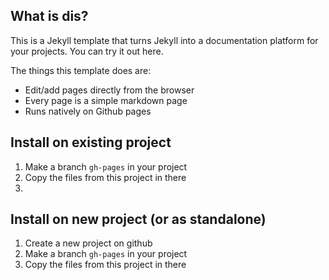 ## What is dis?
This is a Jekyll template that turns Jekyll into a documentation
platform for your projects. You can try it out here.

The things this template does are:

  * Edit/add pages directly from the browser
  * Every page is a simple markdown page
  * Runs natively on Github pages


## Install on existing project

  1. Make a branch `gh-pages` in your project
  2. Copy the files from this project in there
  3. 

## Install on new project (or as standalone)

  1. Create a new project on github
  2. Make a branch `gh-pages` in your project
  3. Copy the files from this project in there
